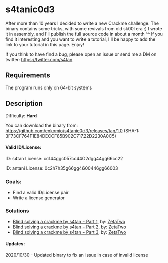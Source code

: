 # s4tanic0d3
After more than 10 years I decided to write a new Crackme challenge. The binary contains some tricks, with some revivals from old sk00l era :) I wrote it in assembly, and I'll publish the full source code in about a month ^^ If you find it interesting and you want to write a tutorial, I'll be happy to add the link to your tutorial in this page. Enjoy!

If you think to have find a bug, please open an issue or send me a DM on twitter: https://twitter.com/s4tan

## Requirements
The program runs only on 64-bit systems

## Description
Difficulty: **Hard**

You can download the binary from: https://github.com/enkomio/s4tanic0d3/releases/tag/1.0 (SHA-1: 3F73CF764F1E84DECCF85B902C71722D2230A0C5)

#### Valid ID/License:
ID: s4tan
License: cc144ggc057cc4402dgg44gg66cc22

ID: antani
License: 0c2h7h35g66gg4600446gg66003

### Goals: 
* Find a valid ID/License pair
* Write a license generator

### Solutions
* <a href="https://www.youtube.com/watch?v=NJamb40GSYY">Blind solving a crackme by s4tan - Part 1</a>, by: <a href="https://twitter.com/ZetaTwo">ZetaTwo</a>
* <a href="https://www.youtube.com/watch?v=6y4tfVWH-qM">Blind solving a crackme by s4tan - Part 2</a>, by: <a href="https://twitter.com/ZetaTwo">ZetaTwo</a>
* <a href="https://www.youtube.com/watch?v=kuhu9VEASQI">Blind solving a crackme by s4tan - Part 3</a>, by: <a href="https://twitter.com/ZetaTwo">ZetaTwo</a>

#### Updates:
2020/10/30 - Updated binary to fix an issue in case of invalid license
